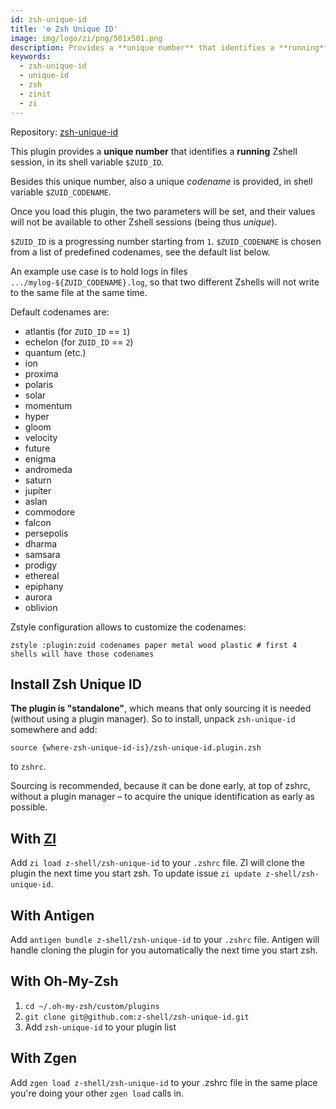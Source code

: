 ```yaml
---
id: zsh-unique-id
title: '⚙️ Zsh Unique ID'
image: img/logo/zi/png/501x501.png
description: Provides a **unique number** that identifies a **running** Zshell session
keywords:
  - zsh-unique-id
  - unique-id
  - zsh
  - zinit
  - zi
---
```


Repository: [zsh-unique-id](https://github.com/z-shell/zsh-unique-id)

This plugin provides a **unique number** that identifies a **running** Zshell session, in its shell variable `$ZUID_ID`.

Besides this unique number, also a unique _codename_ is provided, in shell variable `$ZUID_CODENAME`.

Once you load this plugin, the two parameters will be set, and their values will not be available to other Zshell sessions (being thus _unique_).

`$ZUID_ID` is a progressing number starting from `1`. `$ZUID_CODENAME` is chosen from a list of predefined codenames, see the default list below.

An example use case is to hold logs in files `.../mylog-${ZUID_CODENAME}.log`, so that two different Zshells will not write to the same file at the same time.

Default codenames are:

- atlantis (for `ZUID_ID` == `1`)
- echelon (for `ZUID_ID` == `2`)
- quantum (etc.)
- ion
- proxima
- polaris
- solar
- momentum
- hyper
- gloom
- velocity
- future
- enigma
- andromeda
- saturn
- jupiter
- aslan
- commodore
- falcon
- persepolis
- dharma
- samsara
- prodigy
- ethereal
- epiphany
- aurora
- oblivion

Zstyle configuration allows to customize the codenames:

```shell
zstyle :plugin:zuid codenames paper metal wood plastic # first 4 shells will have those codenames
```

## Install Zsh Unique ID

**The plugin is "standalone"**, which means that only sourcing it is needed (without using a plugin manager). So to install, unpack `zsh-unique-id` somewhere and add:

```shell
source {where-zsh-unique-id-is}/zsh-unique-id.plugin.zsh
```

to `zshrc`.

Sourcing is recommended, because it can be done early, at top of zshrc, without a plugin manager – to acquire the unique identification as early as possible.

## With [ZI](https://github.com/z-shell/zi)

Add `zi load z-shell/zsh-unique-id` to your `.zshrc` file. ZI will clone the plugin the next time you start zsh. To update issue `zi update z-shell/zsh-unique-id`.

## With Antigen

Add `antigen bundle z-shell/zsh-unique-id` to your `.zshrc` file. Antigen will handle cloning the plugin for you automatically the next time you start zsh.

## With Oh-My-Zsh

1. `cd ~/.oh-my-zsh/custom/plugins`
2. `git clone git@github.com:z-shell/zsh-unique-id.git`
3. Add `zsh-unique-id` to your plugin list

## With Zgen

Add `zgen load z-shell/zsh-unique-id` to your .zshrc file in the same place you're doing your other `zgen load` calls in.
